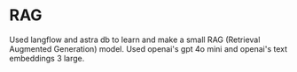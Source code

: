 # RAG
Used langflow and astra db to learn and make a small RAG (Retrieval Augmented Generation) model. Used openai's gpt 4o mini and openai's text embeddings 3 large.
